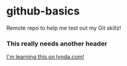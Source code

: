 # github-basics
Remote repo to help me test out my Git skillz!

### This really needs another header

[I'm learning this on lynda.com!](http://www.lynda.com)
